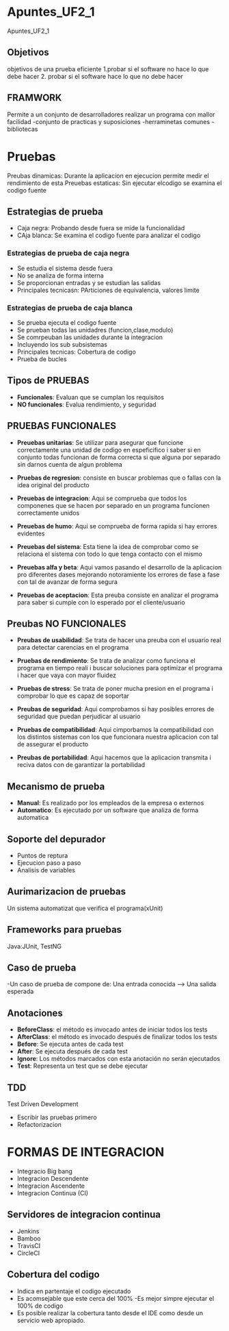 # Apuntes_UF2_1
Apuntes_UF2_1

## Objetivos
objetivos de una prueba eficiente
1.probar si el software no hace lo que debe hacer
2. probar si el software hace lo que no debe hacer

## FRAMWORK
Permite a un conjunto de desarrolladores realizar un programa con mallor facilidad
-conjunto de practicas y suposiciones
-herraminetas comunes
-bibliotecas

# Pruebas
Preubas dinamicas: Durante la aplicacion en ejecucion permite medir el rendimiento de esta
Preuebas estaticas: Sin ejecutar elcodigo se examina el codigo fuente

## Estrategias de prueba
- Caja negra: Probando desde fuera se mide la funcionalidad
- CAja blanca: Se examina el codigo fuente para analizar el codigo

### Estrategias de prueba de caja negra
- Se estudia el sistema desde fuera
- No se analiza de forma interna
- Se proporcionan entradas y se estudian las salidas
- Principales tecnicasn: PArticiones de equivalencia, valores limite

### Estrategias de prueba de caja blanca
- Se prueba ejecuta el codigo fuente
- Se prueban todas las unidadres (funcion,clase,modulo)
- Se comrpeuban las unidades durante la integracion
- Incluyendo los sub subsistemas
- Principales tecnicas: Cobertura de codigo
- Prueba de bucles

## Tipos de PRUEBAS
- **Funcionales**: Evaluan que se cumplan los requisitos
- **NO funcionales**: Evalua rendimiento, y seguridad

## PRUEBAS FUNCIONALES
- **Preuebas unitarias**: Se utilizar para asegurar que funcione correctamente una unidad de codigo en
espeficifico i saber si en conjunto todas funcionan de forma correcta si que alguna por
separado sin darnos cuenta de algun problema

- **Pruebas de regresion**: consiste en buscar problemas que o fallas con la idea original
del producto

- **Preuebas de integracion**: Aqui se comprueba que todos los componenes que se hacen
por separado en un programa funcionen correctamente unidos

- **Preuebas de humo**: Aqui se comprueba de forma rapida si hay errores evidentes

- **Preuebas del sistema**: Esta tiene la idea de comprobar como se relaciona el sistema
con todo lo que tenga contacto con el mismo

- **Preuebas alfa y beta**: Aqui vamos pasando el desarrollo de la aplicacion pro 
diferentes dases mejorando notoramiente los errores de fase a fase con tal 
de avanzar de forma segura

- **Preuebas de aceptacion**: Esta preuba consiste en analizar el programa para saber si
cumple con lo esperado por el cliente/usuario

## Preubas NO FUNCIONALES
- **Preubas de usabilidad**: Se trata de hacer una preuba con el usuario real para
detectar carencias en el programa

- **Pruebas de rendimiento**: Se trata de analizar como funciona el programa en tiempo
reali i buscar soluciones para optimizar el programa i hacer que vaya con mayor
fluidez

- **Pruebas de stress**: Se trata de poner mucha presion en el programa i comprobar lo
que es capaz de soportar

- **Preubas de seguridad**: Aqui comprobamos si hay posibles errores de seguridad que
puedan perjudicar al usuario

- **Pruebas de compatibilidad**: Aqui cimporbamos la compatibilidad con los 
distintos sistemas con los que funcionara nuestra aplicacion con tal 
de assegurar el producto

- **Preubas de portabilidad**: Aqui hacemos que la aplicacion transmita i reciva datos con 
de garantizar la portabilidad

## Mecanismo de prueba
- **Manual**: Es realizado por los empleados de la empresa o externos
- **Automatico**: Es ejecutado por un software que analiza de forma 
automatica

## Soporte del depurador
- Puntos de reptura
- Ejecucion paso a paso
- Analisis de variables

## Aurimarizacion de pruebas 
 Un sistema automatizat que verifica el programa(xUnit)
 
 ## Frameworks para pruebas
 Java:JUnit, TestNG
 
 ## Caso de prueba
 -Un caso de prueba de compone de:
 Una entrada conocida --> Una salida esperada
 
 ## Anotaciones
- **BeforeClass**: el método es invocado antes de iniciar todos los tests
- **AfterClass**: el método es invocado después de finalizar todos los tests
- **Before**: Se ejecuta antes de cada test
- **After**: Se ejecuta después de cada test
- **Ignore**: Los métodos marcados con esta anotación no serán ejecutados
- **Test**: Representa un test que se debe ejecutar
 
## TDD
Test Driven Development
- Escribir las pruebas primero
- Refactorizacion
 
 # FORMAS DE INTEGRACION
 - Integracio Big bang
 - Integracion Descendente
 - Integracion Ascendente
 - Integracion Continua (CI)
 
 ## Servidores de integracion continua
 -  Jenkins
 - Bamboo
 - TravisCI
 - CircleCI
 
 ## Cobertura del codigo
 - Indica en partentaje el codigo ejecutado
 - Es acomsejable que este cerca del 100%
 -Es mejor simpre ejecutar el 100% de codigo
 - Es posible realizar la cobertura tanto desde el IDE como desde un servicio web apropiado.
 
 
 
 
 
 
 
 
 
